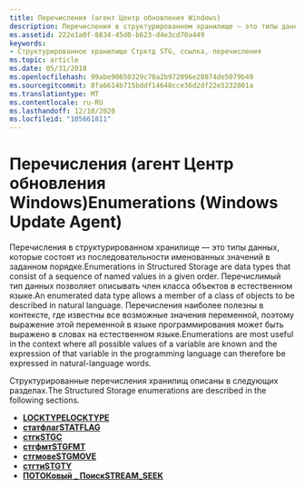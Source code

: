 ```yaml
---
title: Перечисления (агент Центр обновления Windows)
description: Перечисления в структурированном хранилище — это типы данных, которые состоят из последовательности именованных значений в заданном порядке.
ms.assetid: 222e1a0f-8834-45d0-b623-d4e3cd70a449
keywords:
- Структурированное хранилище Стрктд STG, ссылка, перечисления
ms.topic: article
ms.date: 05/31/2018
ms.openlocfilehash: 99abe90650329c70a2b972096e28074de5079b49
ms.sourcegitcommit: 8fa6614b715bddf14648cce36d2df22e5232801a
ms.translationtype: MT
ms.contentlocale: ru-RU
ms.lasthandoff: 12/10/2020
ms.locfileid: "105661811"
---
```

# <a name="enumerations-windows-update-agent"></a><span data-ttu-id="08eb3-104">Перечисления (агент Центр обновления Windows)</span><span class="sxs-lookup"><span data-stu-id="08eb3-104">Enumerations (Windows Update Agent)</span></span>

<span data-ttu-id="08eb3-105">Перечисления в структурированном хранилище — это типы данных, которые состоят из последовательности именованных значений в заданном порядке.</span><span class="sxs-lookup"><span data-stu-id="08eb3-105">Enumerations in Structured Storage are data types that consist of a sequence of named values in a given order.</span></span> <span data-ttu-id="08eb3-106">Перечислимый тип данных позволяет описывать член класса объектов в естественном языке.</span><span class="sxs-lookup"><span data-stu-id="08eb3-106">An enumerated data type allows a member of a class of objects to be described in natural language.</span></span> <span data-ttu-id="08eb3-107">Перечисления наиболее полезны в контексте, где известны все возможные значения переменной, поэтому выражение этой переменной в языке программирования может быть выражено в словах на естественном языке.</span><span class="sxs-lookup"><span data-stu-id="08eb3-107">Enumerations are most useful in the context where all possible values of a variable are known and the expression of that variable in the programming language can therefore be expressed in natural-language words.</span></span>

<span data-ttu-id="08eb3-108">Структурированные перечисления хранилищ описаны в следующих разделах.</span><span class="sxs-lookup"><span data-stu-id="08eb3-108">The Structured Storage enumerations are described in the following sections.</span></span>

-   [<span data-ttu-id="08eb3-109">**LOCKTYPE**</span><span class="sxs-lookup"><span data-stu-id="08eb3-109">**LOCKTYPE**</span></span>](/windows/win32/api/objidl/ne-objidl-locktype)
-   [<span data-ttu-id="08eb3-110">**статфлаг**</span><span class="sxs-lookup"><span data-stu-id="08eb3-110">**STATFLAG**</span></span>](/windows/win32/api/wtypes/ne-wtypes-statflag)
-   [<span data-ttu-id="08eb3-111">**стгк**</span><span class="sxs-lookup"><span data-stu-id="08eb3-111">**STGC**</span></span>](/windows/win32/api/wtypes/ne-wtypes-stgc)
-   <span data-ttu-id="08eb3-112">[**стгфмт**](/previous-versions/windows/desktop/legacy/aa380330(v=vs.85))</span><span class="sxs-lookup"><span data-stu-id="08eb3-112">[**STGFMT**](/previous-versions/windows/desktop/legacy/aa380330(v=vs.85))</span></span>
-   [<span data-ttu-id="08eb3-113">**стгмове**</span><span class="sxs-lookup"><span data-stu-id="08eb3-113">**STGMOVE**</span></span>](/windows/win32/api/wtypes/ne-wtypes-stgmove)
-   [<span data-ttu-id="08eb3-114">**стгти**</span><span class="sxs-lookup"><span data-stu-id="08eb3-114">**STGTY**</span></span>](/windows/win32/api/objidl/ne-objidl-stgty)
-   [<span data-ttu-id="08eb3-115">**ПОТОКовый \_ Поиск**</span><span class="sxs-lookup"><span data-stu-id="08eb3-115">**STREAM\_SEEK**</span></span>](/windows/win32/api/objidl/ne-objidl-stream_seek)

 

 

